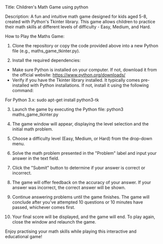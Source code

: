 Title: Children's Math Game using python 

Description:
A fun and intuitive math game designed for kids aged 5-8, created with Python's Tkinter library. This game allows children to practice their math skills at different levels of difficulty - Easy, Medium, and Hard.

How to Play the Maths Game:
1.	Clone the repository or copy the code provided above into a new Python file (e.g., maths_game_tkinter.py).

2.	Install the required dependencies:

-	Make sure Python is installed on your computer. If not, download it from the official website: https://www.python.org/downloads/
-	Verify if you have the Tkinter library installed. It typically comes pre-installed with Python installations. If not, install it using the following command:

For Python 3.x:
sudo apt-get install python3-tk

3.	Launch the game by executing the Python file:
python3 maths_game_tkinter.py

4.	The game window will appear, displaying the level selection and the initial math problem.

5.	Choose a difficulty level (Easy, Medium, or Hard) from the drop-down menu.

6.	Solve the math problem presented in the "Problem" label and input your answer in the text field.

7.	Click the "Submit" button to determine if your answer is correct or incorrect.

8.	The game will offer feedback on the accuracy of your answer. If your answer was incorrect, the correct answer will be shown.

9.	Continue answering problems until the game finishes. The game will conclude after you've attempted 10 questions or 10 minutes have passed, whichever comes first.

10.	Your final score will be displayed, and the game will end. To play again, close the window and relaunch the game.

Enjoy practising your math skills while playing this interactive and educational game!
